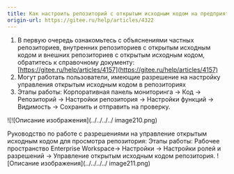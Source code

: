 ```yaml
---
title: Как настроить репозиторий с открытым исходным кодом на предприятии?
origin-url: https://gitee.ru/help/articles/4322
---
```


1. В первую очередь ознакомьтесь с объяснениями частных репозиториев, внутренних репозиториев с открытым исходным кодом и внешних репозиториев с открытым исходным кодом, обратитесь к справочному документу: [https://gitee.ru/help/articles/4157](https://gitee.ru/help/articles/4157)
2. Могут работать пользователи, имеющие разрешение на настройку управления открытым исходным кодом в репозиториях
3. Этапы работы: Корпоративная панель мониторинга -> Код -> Репозиторий -> Настройки репозитория -> Настройки функций -> Видимость -> Сохранить и отправить на проверку.

![![Описание изображения](../../../../ image210.png)

Руководство по работе с разрешениями на управление открытым исходным кодом для просмотра репозитория:
Этапы работы: Рабочее пространство Enterprise Workspace→ Настройки → Настройки ролей и разрешений → Управление открытым исходным кодом репозитория.
![Описание изображения](../../../../ image211.png)